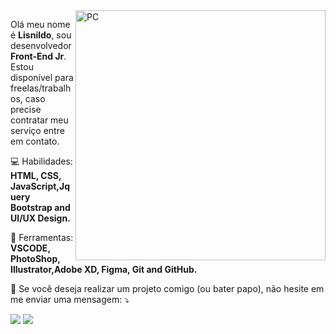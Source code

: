 <img src="https://raw.githubusercontent.com/MicaelliMedeiros/micaellimedeiros/master/image/computer-illustration.png" min-width="400px" max-width="400px" width="400px" align="right" alt="PC">

<p align="left"> 
  Olá meu nome é <strong>Lisnildo</strong>, sou desenvolvedor <strong>Front-End Jr</strong>. Estou disponível para freelas/trabalhos, caso precise contratar meu serviço entre em contato.
</p>

<p align="left">
   💻 Habilidades: <strong>HTML, CSS, JavaScript,Jquery Bootstrap and UI/UX Design.</strong>
</p>

<p align="left">
  🔧 Ferramentas: <strong>VSCODE, PhotoShop, Illustrator,Adobe XD, Figma, Git and GitHub.</strong>
</p>

<p align="left">
  💌 Se você deseja realizar um projeto comigo (ou bater papo), não hesite em me enviar uma mensagem: ⤵️
</p>

<p align="left">
  <a href="https://www.instagram.com/lisnildo" alt="Instagram">
  <img src="https://img.shields.io/badge/-Instagram-DF0174?style=for-the-badge&logo=instagram&logoColor=white&link=https://www.instagram.com/iuricoding/"/></a>

  <a href="https://www.linkedin.com/in/lisnildo" alt="Linkedin">
  <img src="https://img.shields.io/badge/-Linkedin-0e76a8?style=for-the-badge&logo=Linkedin&logoColor=white&link=https://www.linkedin.com/in/iuricode" /></a>
</p>  

